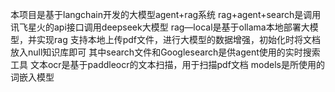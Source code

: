 本项目是基于langchain开发的大模型agent+rag系统
rag+agent+search是调用讯飞星火的api接口调用deepseek大模型
rag—local是基于ollama本地部署大模型，并实现rag
支持本地上传pdf文件，进行大模型的数据增强，初始化时将文档放入null知识库即可
其中search文件和Googlesearch是供agent使用的实时搜索工具
文本ocr是基于paddleocr的文本扫描，用于扫描pdf文档
models是所使用的词嵌入模型
